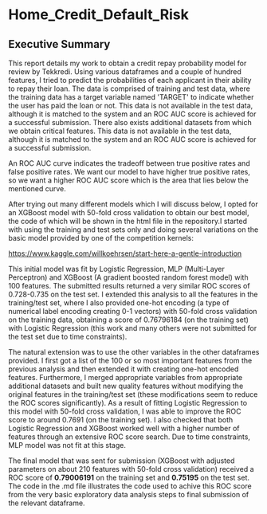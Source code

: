 # Home_Credit_Default_Risk

## Executive Summary

  This report details my work to obtain a credit repay probability model for review by Tekkredi. Using various dataframes and a couple of hundred features, I tried to predict the probabilities of each applicant in their ability to repay their loan. The data is comprised of training and test data, where the training data has a target variable named 'TARGET' to indicate whether the user has paid the loan or not. This data is not available in the test data, although it is matched to the system and an ROC AUC score is achieved for a successful submission. There also exists additional datasets from which we obtain critical features. This data is not available in the test data, although it is matched to the system and an ROC AUC score is achieved for a successful submission.

  An ROC AUC curve indicates the tradeoff between true positive rates and false positive rates. We want our model to have higher true positive rates, so we want a higher ROC AUC score which is the area that lies below the mentioned curve.
  
  After trying out many different models which I will discuss below, I opted for an XGBoost model with 50-fold cross validation to obtain our best model, the code of which will be shown in the html file in the repository.I started with using the training and test sets only and doing several variations on the basic model provided by one of the competition kernels:
  
  https://www.kaggle.com/willkoehrsen/start-here-a-gentle-introduction
  
This initial model was fit by Logistic Regression, MLP (Multi-Layer Perceptron) and XGBoost (A gradient boosted random forest model) with 100 features. The submitted results returned a very similar ROC scores of 0.728-0.735 on the test set. I extended this analysis to all the features in the training/test set, where I also provided one-hot encoding (a type of numerical label encoding creating 0-1 vectors) with 50-fold cross validation on the training data, obtaining a score of 0.76796184 (on the training set) with Logistic Regression (this work and many others were not submitted for the test set due to time constraints). 

  The natural extension was to use the other variables in the other dataframes provided. I first got a list of the 100 or so most important features from the previous analysis and then extended it with creating one-hot encoded features. Furthermore, I merged appropriate variables from appropriate additional datasets and built new quality features without modifying the original features in the training/test set (these modifications seem to reduce the ROC scores significantly). As a result of fitting Logistic Regression to this model with 50-fold cross validation, I was able to improve the ROC score to around 0.7691 (on the training set). I also checked that both Logistic Regression and XGBoost worked well with a higher number of features through an extensive ROC score search. Due to time constraints, MLP model was not fit at this stage. 
  
  The final model that was sent for submission (XGBoost with adjusted parameters on about 210 features with 50-fold cross validation) received a ROC score of **0.79006191** on the training set and **0.75195** on the test set. The code in the .md file illustrates the code used to achive this ROC score from the very basic exploratory data analysis steps to final submission of the relevant dataframe.
